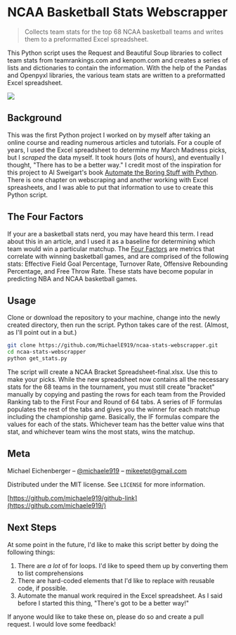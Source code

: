 # NCAA Basketball Stats Webscrapper
> Collects team stats for the top 68 NCAA basketball teams and writes them to a preformatted Excel spreadsheet.

This Python script uses the Request and Beautiful Soup libraries to collect team stats from teamrankings.com and kenpom.com and creates a series of lists and dictionaries to contain the information.
With the help of the Pandas and Openpyxl libraries, the various team stats are written to a preformatted Excel spreadsheet.

![](header.png)

## Background

This was the first Python project I worked on by myself after taking an online course and reading numerous articles and tutorials. For a couple of years, I used the Excel spreadsheet to determine my March Madness picks, but I *scraped* the data myself. It took hours (lots of hours), and eventually I thought, "There has to be a better way."
I credit most of the inspiration for this project to Al Sweigart's book [Automate the Boring Stuff with Python](http://automatetheboringstuff.com/). There is one chapter on webscraping and another working with Excel spreasheets, and I was able to put that information to use to create this Python script.

## The Four Factors

If your are a basketball stats nerd, you may have heard this term. I read about this in an article, and I used it as a baseline for determining which team would win a particular matchup. The [Four Factors](https://www.nbastuffer.com/analytics101/four-factors/) are metrics that correlate with winning basketball games, and are comprised of the following stats: Effective Field Goal Percentage, Turnover Rate, Offensive Rebounding Percentage, and Free Throw Rate. These stats have become popular in predicting NBA and NCAA basketball games.

## Usage

Clone or download the repository to your machine, change into the newly created directory, then run the script. Python takes care of the rest. (Almost, as I'll point out in a but.)

```sh
git clone https://github.com/MichaelE919/ncaa-stats-webscrapper.git
cd ncaa-stats-webscrapper
python get_stats.py
```
The script will create a NCAA Bracket Spreadsheet-final.xlsx. Use this to make your picks. While the new spreadsheet now contains all the necessary stats for the 68 teams in the tournament, you must still create "bracket" manually by copying and pasting the rows for each team from the Provided Ranking tab to the First Four and Round of 64 tabs. A series of IF formulas populates the rest of the tabs and gives you the winner for each matchup including the championship game. 
Basically, the IF formulas compare the values for each of the stats. Whichever team has the better value wins that stat, and whichever team wins the most stats, wins the matchup.

## Meta

Michael Eichenberger – [@michaele919](https://twitter.com/michaele919) – mikeetpt@gmail.com

Distributed under the MIT license. See ``LICENSE`` for more information.

[https://github.com/michaele919/github-link](https://github.com/michaele919/)

## Next Steps

At some point in the future, I'd like to make this script better by doing the following things:

1. There are *a lot* of for loops. I'd like to speed them up by converting them to list comprehensions
2. There are hard-coded elements that I'd like to replace with reusable code, if possible.
3. Automate the manual work required in the Excel spreadsheet. As I said before I started this thing, "There's got to be a better way!"

If anyone would like to take these on, please do so and create a pull request. I would love some feedback!
